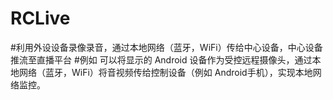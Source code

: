 # RCLive
#利用外设设备录像录音，通过本地网络（蓝牙，WiFi）传给中心设备，中心设备推流至直播平台
#例如
可以将显示的 Android 设备作为受控远程摄像头，通过本地网络（蓝牙，WiFi）将音视频传给控制设备（例如 Android手机），实现本地网络监控。
